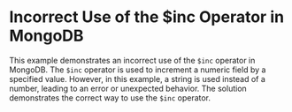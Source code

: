 # Incorrect Use of the $inc Operator in MongoDB

This example demonstrates an incorrect use of the `$inc` operator in MongoDB.  The `$inc` operator is used to increment a numeric field by a specified value.  However, in this example, a string is used instead of a number, leading to an error or unexpected behavior.  The solution demonstrates the correct way to use the `$inc` operator.